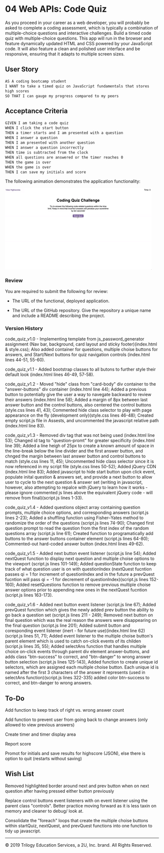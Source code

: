 # 04 Web APIs: Code Quiz

As you proceed in your career as a web developer, you will probably be asked to complete a coding assessment, which is typically a combination of multiple-choice questions and interactive challenges. Build a timed code quiz with multiple-choice questions. This app will run in the browser and feature dynamically updated HTML and CSS powered by your JavaScript code. It will also feature a clean and polished user interface and be responsive, ensuring that it adapts to multiple screen sizes.

## User Story

```
AS A coding bootcamp student
I WANT to take a timed quiz on JavaScript fundamentals that stores high scores
SO THAT I can gauge my progress compared to my peers
```

## Acceptance Criteria

```
GIVEN I am taking a code quiz
WHEN I click the start button
THEN a timer starts and I am presented with a question
WHEN I answer a question
THEN I am presented with another question
WHEN I answer a question incorrectly
THEN time is subtracted from the clock
WHEN all questions are answered or the timer reaches 0
THEN the game is over
WHEN the game is over
THEN I can save my initials and score
```

The following animation demonstrates the application functionality:

![code quiz](./Assets/04-web-apis-homework-demo.gif)

### Review

You are required to submit the following for review:

* The URL of the functional, deployed application.

* The URL of the GitHub repository. Give the repository a unique name and include a README describing the project.

### Version History

code_quiz_v1.0 - Implementing template from js_password_generator assignment (Nav bar, background, card layout and sticky footer)(index.html & style.css); Also added container for questions, multiple choise buttons for answers, and Start/Next buttons for quiz navigation controls (index.html lines 44-51, 55-60). 

code_quiz_v1.1 - Added bootstrap classes to all butons to further style their default look (index.html lines 46-49, 57-58).

code_quiz_v1.2 - Moved "hide" class from "card-body" div container to the "answer-buttons" div container (index.html line 44); Added a previous button to potentially give the user a way to navegate backward to review their answers (index.html line 58); Added a margin of 8px between last answer button and the control buttons, also centered the control buttons (style.css lines 41, 43); Commented hide class selector to play with page appearance on the fly (development only)(style.css lines 46-48); Created empty script.js file in Assests, and uncommented the javascript relative path (index.html line 83).

code_quiz_v1.3 - Removed div tag that was not being used (index.html line 53); Changed id tag to "question-promt" for greater specificity (index.html line 39); Added a line heigh of 25px to create a known amount of space in the line-break below the line divider and the first answer button, and chnged the margin between last answer button and control buttons to match (style.css lines 11, 45); Uncommented hide class selector since it is now referenced in my script file (style.css lines 50-52); Added jQuery CDN (index.html line 83); Added javascript to hide start button upon click event, populate inital question & answers set, and provide a next button to allow user to cycle to the next question & answer set (writing in javascript, however, also attempting to repalce with jQuery to learn how it works - please ignore commented js lines above the equivalent jQuery code - will remove from final)(script.js lines 1-33).

code_quiz_v1.4 - Added questions object array containing question prompts, multiple choice options, and corresponding answers (script.js lines 2-23); Added a shuffling function using Fisher–Yates method to randomize the order of the questions (script.js lines 74-90); Changed first question prompt to read the question from the first index of the random questions array (script.js line 61); Created function to programatically add buttons to the answer buttons container element (script.js lines 64-80); Commented-out hard-coded answer button (index.html lines 49-62).

code_quiz_v1.5 - Added next button event listener (script.js line 54); Added nextQuest function to display next question and multiple choise options to the viewport (script.js lines 101-149); Added questionState function to keep track of what question user is on with questionIndex (nextQuest fucntion passes qi = 1 for increment of questionIndex and in the future a prevQuest fucntion will pass qi = -1 for decrement of questionIndex)(script.js lines 152-160); Added resetQuestions function to remove previous multiple choise answer options prior to appending new ones in the nextQuest fucntion (script.js lines 163-173).

code_quiz_v1.6 - Added next button event listener (script.js line 67); Added prevQuest function which gives the newly added prev button the ability to go back a question set (script.js lines 211 - 249); Removed next button on final question which was the real reason the answers were disappearing on the final question (script.js line 201); Added submit button and coresponding event listener (inert - for future use)(index.html line 62)(script.js lines 51, 71); Added event listener to the multiple choise button's parent element which is used to catch on-click events of its childen (script.js lines 35, 55); Added selectAns function that handles multiple choice on-click events through parent div element answer-buttons, and adds class "btn-success" to correct, and "btn-danger" to wrong answer button selection (script.js lines 125-143), Added function to create unique id selectors, which are assigned each multiple choise button. Each unique id is named after the first 3 characters of the answer it represents (used in selectAns function)(script.js lines 322-335) added color btn-success to correct, and btn-danger to wrong answers.

## To-Do

Add function to keep track of right vs. wrong answer count

Add function to prevent user from going back to change answers (only allowed to view previous answers)

Create timer and timer display area

Report score

Promot for initials and save results for highscore (JSON), else there is option to quit (restarts without saving) 

## Wish List

Removed highlighted border around next and prev button when on next question after having pressed either button previously

Replace control buttons event listeners with on event listener using the parent class "controls". Better practice moving forward as it is less taxin on memory and cleaner to debug/ look at.

Consolidate the "foreach" loops that create the multiple choise buttons within startQuiz, nextQuest, and prevQuest functions into one function to tidy up javascript. 

- - -
© 2019 Trilogy Education Services, a 2U, Inc. brand. All Rights Reserved.
